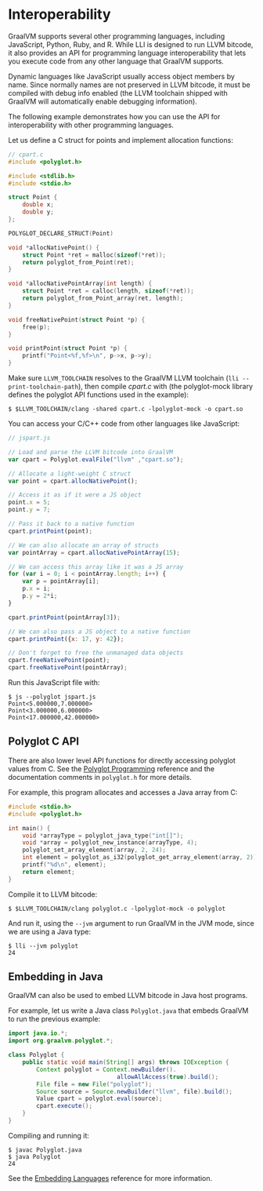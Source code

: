 # Interoperability

GraalVM supports several other programming languages, including JavaScript,
Python, Ruby, and R. While LLI is designed to run LLVM bitcode, it also provides
an API for programming language interoperability that lets you execute code from
any other language that GraalVM supports.

Dynamic languages like JavaScript usually access object members by name. Since
normally names are not preserved in LLVM bitcode, it must be compiled with debug
info enabled (the LLVM toolchain shipped with GraalVM will automatically enable
debugging information).

The following example demonstrates how you can use the API for interoperability
with other programming languages.

Let us define a C struct for points and implement allocation functions:

```c
// cpart.c
#include <polyglot.h>

#include <stdlib.h>
#include <stdio.h>

struct Point {
    double x;
    double y;
};

POLYGLOT_DECLARE_STRUCT(Point)

void *allocNativePoint() {
    struct Point *ret = malloc(sizeof(*ret));
    return polyglot_from_Point(ret);
}

void *allocNativePointArray(int length) {
    struct Point *ret = calloc(length, sizeof(*ret));
    return polyglot_from_Point_array(ret, length);
}

void freeNativePoint(struct Point *p) {
    free(p);
}

void printPoint(struct Point *p) {
    printf("Point<%f,%f>\n", p->x, p->y);
}
```

Make sure `LLVM_TOOLCHAIN` resolves to the GraalVM LLVM toolchain (`lli --print-toolchain-path`),
then compile _cpart.c_ with (the polyglot-mock library defines the polyglot
API functions used in the example):

```shell
$ $LLVM_TOOLCHAIN/clang -shared cpart.c -lpolyglot-mock -o cpart.so
```

You can access your C/C++ code from other languages like JavaScript:

```js
// jspart.js

// Load and parse the LLVM bitcode into GraalVM
var cpart = Polyglot.evalFile("llvm" ,"cpart.so");

// Allocate a light-weight C struct
var point = cpart.allocNativePoint();

// Access it as if it were a JS object
point.x = 5;
point.y = 7;

// Pass it back to a native function
cpart.printPoint(point);

// We can also allocate an array of structs
var pointArray = cpart.allocNativePointArray(15);

// We can access this array like it was a JS array
for (var i = 0; i < pointArray.length; i++) {
    var p = pointArray[i];
    p.x = i;
    p.y = 2*i;
}

cpart.printPoint(pointArray[3]);

// We can also pass a JS object to a native function
cpart.printPoint({x: 17, y: 42});

// Don't forget to free the unmanaged data objects
cpart.freeNativePoint(point);
cpart.freeNativePoint(pointArray);
```

Run this JavaScript file with:
```shell
$ js --polyglot jspart.js
Point<5.000000,7.000000>
Point<3.000000,6.000000>
Point<17.000000,42.000000>
```

## Polyglot C API

There are also lower level API functions for directly accessing polyglot values
from C. See the [Polyglot Programming](graalvm.org/docs/reference-manual/polyglot-programming/) reference
and the documentation comments in `polyglot.h` for more details.

For example, this program allocates and accesses a Java array from C:

```c
#include <stdio.h>
#include <polyglot.h>

int main() {
    void *arrayType = polyglot_java_type("int[]");
    void *array = polyglot_new_instance(arrayType, 4);
    polyglot_set_array_element(array, 2, 24);
    int element = polyglot_as_i32(polyglot_get_array_element(array, 2));
    printf("%d\n", element);
    return element;
}
```

Compile it to LLVM bitcode:

```shell
$ $LLVM_TOOLCHAIN/clang polyglot.c -lpolyglot-mock -o polyglot
```

And run it, using the `--jvm` argument to run GraalVM in the JVM mode, since we are
using a Java type:

```shell
$ lli --jvm polyglot
24
```

## Embedding in Java

GraalVM can also be used to embed LLVM bitcode in Java host programs.

For example, let us write a Java class `Polyglot.java` that embeds GraalVM to
run the previous example:

```java
import java.io.*;
import org.graalvm.polyglot.*;

class Polyglot {
    public static void main(String[] args) throws IOException {
        Context polyglot = Context.newBuilder().
        		               allowAllAccess(true).build();
        File file = new File("polyglot");
        Source source = Source.newBuilder("llvm", file).build();
        Value cpart = polyglot.eval(source);
        cpart.execute();
    }
}
```

Compiling and running it:
```shell
$ javac Polyglot.java
$ java Polyglot
24
```

See the [Embedding Languages](graalvm.org/docs/reference-manual/embed-languages/) reference for
more information.
